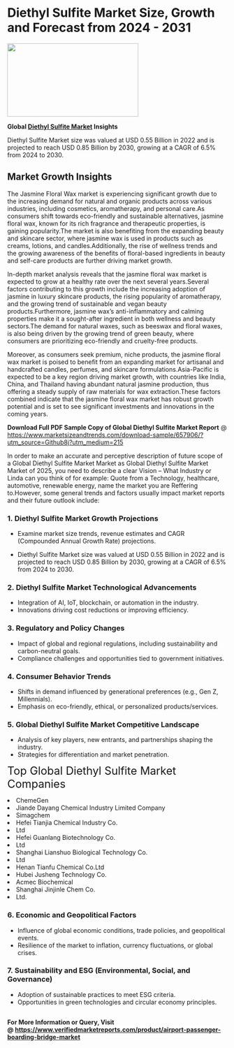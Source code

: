 <H1>Diethyl Sulfite Market Size, Growth and Forecast from 2024 - 2031</H1><img class="aligncenter size-medium wp-image-584254" src="https://thirdeyenews.in/wp-content/uploads/2024/09/Global-Market-Research-300x168.jpeg" alt="" width="300" height="168" /><p><strong>Global&nbsp;<a href="https://www.marketsizeandtrends.com/download-sample/657906/?utm_source=Github8j?utm_medium=215">Diethyl Sulfite Market</a> Insights</strong></p><p>Diethyl Sulfite Market size was valued at USD 0.55 Billion in 2022 and is projected to reach USD 0.85 Billion by 2030, growing at a CAGR of 6.5% from 2024 to 2030.</p><p><h2>Market Growth Insights</h2> <p>The Jasmine Floral Wax market is experiencing significant growth due to the increasing demand for natural and organic products across various industries, including cosmetics, aromatherapy, and personal care.As consumers shift towards eco-friendly and sustainable alternatives, jasmine floral wax, known for its rich fragrance and therapeutic properties, is gaining popularity.The market is also benefiting from the expanding beauty and skincare sector, where jasmine wax is used in products such as creams, lotions, and candles.Additionally, the rise of wellness trends and the growing awareness of the benefits of floral-based ingredients in beauty and self-care products are further driving market growth.</p> <p>In-depth market analysis reveals that the jasmine floral wax market is expected to grow at a healthy rate over the next several years.Several factors contributing to this growth include the increasing adoption of jasmine in luxury skincare products, the rising popularity of aromatherapy, and the growing trend of sustainable and vegan beauty products.Furthermore, jasmine wax’s anti-inflammatory and calming properties make it a sought-after ingredient in both wellness and beauty sectors.The demand for natural waxes, such as beeswax and floral waxes, is also being driven by the growing trend of green beauty, where consumers are prioritizing eco-friendly and cruelty-free products.</p> <p>Moreover, as consumers seek premium, niche products, the jasmine floral wax market is poised to benefit from an expanding market for artisanal and handcrafted candles, perfumes, and skincare formulations.Asia-Pacific is expected to be a key region driving market growth, with countries like India, China, and Thailand having abundant natural jasmine production, thus offering a steady supply of raw materials for wax extraction.These factors combined indicate that the jasmine floral wax market has robust growth potential and is set to see significant investments and innovations in the coming years.</p> <p><span class=""><strong>Download Full PDF Sample Copy of Global Diethyl Sulfite Market Report</strong> @ <a href="https://www.marketsizeandtrends.com/download-sample/657906/?utm_source=Github8j?utm_medium=215" target="_blank">https://www.marketsizeandtrends.com/download-sample/657906/?utm_source=Github8j?utm_medium=215</a></span></p><p>In order to make an accurate and perceptive description of future scope of a Global&nbsp;Diethyl Sulfite Market Market as Global&nbsp;Diethyl Sulfite Market Market of 2025, you need to describe a clear Vision &ndash; What Industry or Linda can you think of for example: Quote from a Technology, healthcare, automotive, renewable energy, name the market you are Reffering to.However, some general trends and factors usually impact market reports and their future outlook include:</p><h3>1.&nbsp;<strong>Diethyl Sulfite Market Growth Projections</strong></h3><ul><li>Examine market size trends, revenue estimates and CAGR (Compounded Annual Growth Rate) projections.</li><li><p>Diethyl Sulfite Market size was valued at USD 0.55 Billion in 2022 and is projected to reach USD 0.85 Billion by 2030, growing at a CAGR of 6.5% from 2024 to 2030.</p></li></ul><h3>2.&nbsp;<strong>Diethyl Sulfite Market Technological Advancements</strong></h3><ul><li>Integration of AI, IoT, blockchain, or automation in the industry.</li><li>Innovations driving cost reductions or improving efficiency.</li></ul><h3>3.&nbsp;<strong>Regulatory and Policy Changes</strong></h3><ul><li>Impact of global and regional regulations, including sustainability and carbon-neutral goals.</li><li>Compliance challenges and opportunities tied to government initiatives.</li></ul><h3>4.&nbsp;<strong>Consumer Behavior Trends</strong></h3><ul><li>Shifts in demand influenced by generational preferences (e.g., Gen Z, Millennials).</li><li>Emphasis on eco-friendly, ethical, or personalized products/services.</li></ul><h3>5.&nbsp;<strong>Global Diethyl Sulfite Market Competitive Landscape</strong></h3><ul><li>Analysis of key players, new entrants, and partnerships shaping the industry.</li><li>Strategies for differentiation and market penetration.</li></ul><p data-pm-slice="1 1 []"><span style="color: inherit; font-family: inherit; font-size: 25px;">Top Global Diethyl Sulfite Market Companies</span></p><div class="" data-test-id=""><p><li>ChemeGen</li><li> Jiande Dayang Chemical Industry Limited Company</li><li> Simagchem</li><li> Hefei Tianjia Chemical Industry Co.</li><li>Ltd</li><li> Hefei Guanlang Biotechnology Co.</li><li>Ltd</li><li> Shanghai Lianshuo Biological Technology Co.</li><li>Ltd</li><li> Henan Tianfu Chemical Co.Ltd</li><li> Hubei Jusheng Technology Co.</li><li> Acmec Biochemical</li><li> Shanghai Jinjinle Chem Co.</li><li> Ltd.</li></p></div><h3>6.&nbsp;<strong>Economic and Geopolitical Factors</strong></h3><ul><li>Influence of global economic conditions, trade policies, and geopolitical events.</li><li>Resilience of the market to inflation, currency fluctuations, or global crises.</li></ul><h3>7.&nbsp;<strong>Sustainability and ESG (Environmental, Social, and Governance)</strong></h3><ul><li>Adoption of sustainable practices to meet ESG criteria.</li><li>Opportunities in green technologies and circular economy principles.</li></ul><h2><strong style="font-size: 14px;">For More Information or Query, Visit @&nbsp;</strong><a style="background-color: #ffffff; font-size: 14px;" href="https://www.marketsizeandtrends.com/report/diethyl-sulfite-market/" target="_blank">https://www.verifiedmarketreports.com/product/airport-passenger-boarding-bridge-market</a></h2>